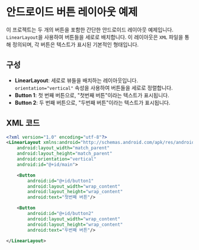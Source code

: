 # 안드로이드 버튼 레이아웃 예제

이 프로젝트는 두 개의 버튼을 포함한 간단한 안드로이드 레이아웃 예제입니다. `LinearLayout`을 사용하여 버튼들을 세로로 배치합니다. 이 레이아웃은 `XML` 파일을 통해 정의되며, 각 버튼은 텍스트가 표시된 기본적인 형태입니다.

## 구성

- **LinearLayout**: 세로로 뷰들을 배치하는 레이아웃입니다. `orientation="vertical"` 속성을 사용하여 버튼들을 세로로 정렬합니다.
- **Button 1**: 첫 번째 버튼으로, "첫번째 버튼"이라는 텍스트가 표시됩니다.
- **Button 2**: 두 번째 버튼으로, "두번째 버튼"이라는 텍스트가 표시됩니다.

## XML 코드

```xml
<?xml version="1.0" encoding="utf-8"?>
<LinearLayout xmlns:android="http://schemas.android.com/apk/res/android"
    android:layout_width="match_parent"
    android:layout_height="match_parent"
    android:orientation="vertical"
    android:id="@+id/main">

    <Button
        android:id="@+id/button1"
        android:layout_width="wrap_content"
        android:layout_height="wrap_content"
        android:text="첫번째 버튼"/>

    <Button
        android:id="@+id/button2"
        android:layout_width="wrap_content"
        android:layout_height="wrap_content"
        android:text="두번째 버튼"/>

</LinearLayout>

